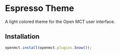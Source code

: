 # Espresso Theme
A light colored theme for the Open MCT user interface.

## Installation
```js
openmct.install(openmct.plugins.Snow());
```